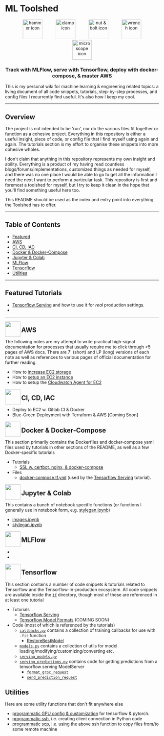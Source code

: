 # ML Toolshed

<p align="center">
    <img alt="hammer icon" src="https://github.com/michaelhball/ml_toolshed/blob/main/img/hammer_apple.png" width="64" hspace="20">
    <img alt="clamp icon" src="https://github.com/michaelhball/ml_toolshed/blob/main/img/clamp_apple.png" width="64" hspace="20">
    <img alt="nut & bolt icon" src="https://github.com/michaelhball/ml_toolshed/blob/main/img/nut_and_bolt_apple.png" width="64" hspace="20">
    <img alt="wrench icon" src="https://github.com/michaelhball/ml_toolshed/blob/main/img/wrench_apple.png" width="64" hspace="20">
    <img alt="microscope icon" src="https://github.com/michaelhball/ml_toolshed/blob/main/img/microscope_apple.png" width="64" hspace="20">
</p>

<h3 align="center">
<p>Track with MLFlow, serve with Tensorflow, deploy with docker-compose, & master AWS
</h3>

This is my personal wiki for machine learning & engineering related topics: a living 
document of all code snippets, tutorials, step-by-step processes, and config files I recurrently 
find useful. It's also how I keep my cool.

--- 

## Overview

The project is not intended to be 'run', nor do the various files fit together or function as a 
cohesive project. Everything in this repository is either a useful insight, piece of code, 
or config file that I find myself using again and again. The tutorials section is my effort to 
organise these snippets into more cohesive wholes.

I don't claim that anything in this repository represents my own insight and ability. Everything is 
a product of my having read countless blogs/forums/implementations, customized things as 
needed for myself, and there was no one place I would be able to go to get all the information I need 
the next I want to perform a particular task. This repository is first and foremost a toolshed for myself, 
but I try to keep it clean in the hope that you'll find something useful here too. 

This README should be used as the index and entry point into everything the Toolshed has to offer.

---

## Table of Contents

* [Featured](#-featured-tutorials)
* [AWS](#-aws)
* [CI, CD, IAC](#ci,-cd,-iac)
* [Docker & Docker-Compose](#docker-&-docker-compose)
* [Jupyter & Colab](#jupyter-&-colab)
* [MLFlow](#mlflow)
* [Tensorflow](#tensorflow)
* [Utilities](#utilities)

--- 

## Featured Tutorials

* [Tensorflow Serving](/tutorials/tf_serving.md) and how to use it for _real_ production settings.
* [](/tutorials/certbot.md)


--- 

<img align="left" height="50" src="https://github.com/michaelhball/ml_toolshed/blob/main/img/aws.png">

## AWS

The following notes are my attempt to write practical high-signal documentation for processes 
that usually require me to click through >5 pages of AWS docs. There are 7' (short) and LP (long) 
versions of each note as well as references to various pages of official documentation for 
further reading. 

* How to [increase EC2 storage](/tutorials/increase_ec2_storage.md)
* How to [setup an EC2 instance](/tutorials/ec2_setup.md)
* How to setup the [Cloudwatch Agent for EC2](/tutorials/cloudwatch.md)


<img align="left" height="50" src="https://github.com/michaelhball/ml_toolshed/blob/main/img/gitlab.png">

## CI, CD, IAC

* Deploy to EC2 w. Gitlab CI & Docker
* Blue-Green Deployment with Terraform & AWS \[Coming Soon\]


<img align="left" height="50" src="https://github.com/michaelhball/ml_toolshed/blob/main/img/docker.png">

## Docker & Docker-Compose

This section primarily contains the Dockerfiles and docker-compose yaml files used by tutorials in other 
sections of the README, as well as a few Docker-specific tutorials

* Tutorials
    * [SSL w. certbot, nginx, & docker-compose](/tutorials/certbot.md)
* Files
    * [docker-compose.tf.yml](/code/docker/docker-compose.tf.yml) (used by the 
    [Tensorflow Serving](/tutorials/tf_serving.md) tutorial).


<img align="left" height="50" src="https://github.com/michaelhball/ml_toolshed/blob/main/img/jupyter.png">

## Jupyter & Colab

This contains a bunch of notebook specific functions (or functions I generally use in notebook form, e.g. 
[stylegan.ipynb](/notebooks/stylegan.ipynb))

* [images.ipynb](/notebooks/images.ipynb)
* [stylegan.ipynb](/notebooks/stylegan.ipynb)


<img align="left" height="50" src="https://github.com/michaelhball/ml_toolshed/blob/main/img/mlflow.png">

## MLFlow

*
*  


<img align="left" height="50" src="https://github.com/michaelhball/ml_toolshed/blob/main/img/tf.png">

## Tensorflow

This section contains a number of code snippets & tutorials related to Tensorflow and the 
Tensorflow-in-production ecosystem. All code snippets are available inside the [```tf```](/code/tf) directory, 
though most of these are referenced in at least one tutorial

* Tutorials
    * [Tensorflow Serving](/tutorials/tf_serving.md)
    * [Tensorflow Model Formats](/tutorials/tf_model_formats.md) (COMING SOON)
* Code (most of which is referenced by the tutorials)
    * [```callbacks.py```](code/tf/callbacks.py) contains a collection of training callbacks for use 
    with ```.fit``` function
        * [RestoreBestModel](https://github.com/michaelhball/ml_tidbits/blob/0450bc2d9830a1846cdaddf992ca4d74c3c62604/ml_tidbits/tf/callbacks.py#L4-L26)  
    * [```models.py```](/code/tf/models.py) contains a collection of utils for model 
    loading/modifying/customizing/converting etc.
    * [```serving_models.py```](/code/tf/serving_models.py)
    * [```serving_predictions.py```](/code/tf/serving_predictions.py) contains code for getting predictions 
    from a tensorflow serving ModelServer
        * [```format_grpc_request```](https://github.com/michaelhball/ml_toolshed/blob/8848e9f3d48f732158d243c9a065695ed83fc537/code/tf/serving_prediction.py#L9-L41)
        * [```send_prediction_request```](https://github.com/michaelhball/ml_toolshed/blob/8848e9f3d48f732158d243c9a065695ed83fc537/code/tf/serving_prediction.py#L44-L83)


## Utilities

Here are some utility functions that don't fit anywhere else  

* [programmatic GPU config & customization](code/gpu.py) for tensorflow & pytorch.
* [programmatic ssh](https://github.com/michaelhball/ml_tidbits/blob/9f730e23efc31a649af0371429a7f963b01360a1/ml_tidbits/utils.py#L5-L21), 
i.e. creating client connection in Python code
* [programmatic scp](https://github.com/michaelhball/ml_tidbits/blob/9f730e23efc31a649af0371429a7f963b01360a1/ml_tidbits/utils.py#L24-L49), 
i.e. using the above ssh function to copy files from/to some remote machine
